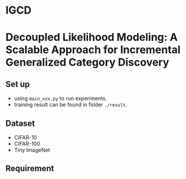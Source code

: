 # IGCD

# Decoupled Likelihood Modeling: A Scalable Approach for Incremental Generalized Category Discovery

## Set up
- using `main_xxx.py` to run experiments.
- training result can be found in folder `./result`.

## Dataset
- CIFAR-10
- CIFAR-100
- Tiny ImageNet

## Requirement

